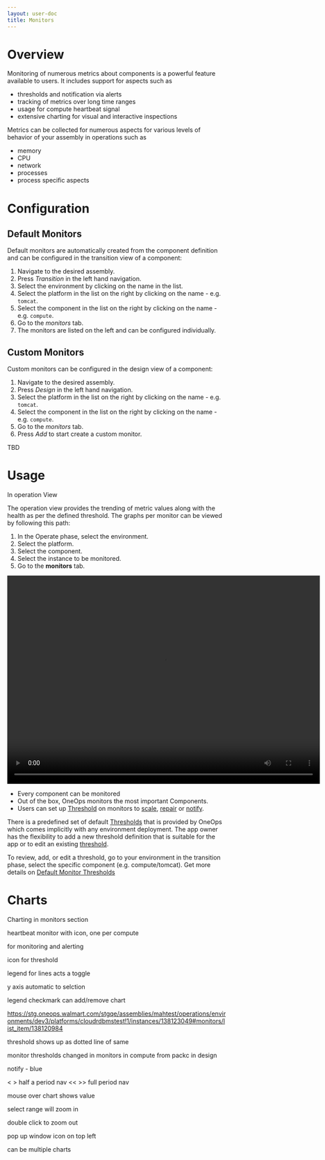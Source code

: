 ```yaml
---
layout: user-doc
title: Monitors
---
```


# Overview

Monitoring of numerous metrics about components is a powerful feature available to users. It includes support for
aspects such as 

- thresholds and notification via alerts
- tracking of metrics over long time ranges
- usage for compute heartbeat signal 
- extensive charting for visual and interactive inspections

Metrics can be collected for numerous aspects for various levels of behavior of your assembly in operations such as

- memory
- CPU
- network 
- processes
- process specific aspects


# Configuration

## Default Monitors

Default monitors are automatically created from the component definition and can be configured in the transition view
of a component: 

1. Navigate to the desired assembly.
1. Press _Transition_ in the left hand navigation.
1. Select the environment by clicking on the name in the list.
1. Select the platform in the list on the right by clicking on the name - e.g. `tomcat`.
1. Select the component in the list on the right by clicking on the name - e.g. `compute`.
1. Go to the _monitors_ tab. 
1. The monitors are listed on the left and can be configured individually.

## Custom Monitors

Custom monitors can be configured in the design view of a component: 

1. Navigate to the desired assembly.
1. Press _Design_ in the left hand navigation.
1. Select the platform in the list on the right by clicking on the name - e.g. `tomcat`.
1. Select the component in the list on the right by clicking on the name - e.g. `compute`.
1. Go to the _monitors_ tab. 
1. Press _Add_ to start create a custom monitor.


TBD


# Usage

In  operation View

The operation view provides the trending of metric values along with the health as per the defined threshold. The graphs per monitor can be viewed by following this path:

1. In the Operate phase, select the environment.
2. Select the platform.
3. Select the component.
4. Select the instance to be monitored.
5. Go to the **monitors** tab.


<i class="fa fa-video-camera fa-3x blue"></i>

<video width="720" height="480" preload="metadata" controls="" class="grovo-video">
    <source src="http://videos.grovo.com/walmart-oneops-operate-and-monitoring-0215_view-your-monitors_4668.webm?vpv=1" type="video/webm">
    Your browser does not implement HTML5 video.
</video>

* Every component can be monitored
* Out of the box, OneOps monitors the most important Components.
* Users can set up <a href="/user/design/threshold-definitions.html">Threshold</a> on monitors to 
<a href="/user/operation/auto-scale.html">scale</a>, <a href="/user/operation/auto-repair.html">repair</a> or <a href="/user/account/notifications.html">notify</a>.

There is a predefined set of default <a href="/user/design/threshold-definitions.html">Thresholds</a> that is provided by OneOps which comes implicitly with any environment deployment. The app owner has the flexibility to add a new threshold definition that is suitable for the app or to edit an existing <a href="/user/design/threshold-definitions.html">threshold</a>.

To review, add, or edit a threshold, go to your environment in the transition phase, select the specific component (e.g. compute/tomcat). Get more details on <a href="/developer/content-development/default-monitor-thresholds.html">Default Monitor Thresholds</a>








# Charts

Charting in monitors section

heartbeat monitor with icon, one per compute

for monitoring and alerting

icon for threshold

legend for lines acts a toggle

y axis automatic to selction

legend checkmark can add/remove chart


https://stg.oneops.walmart.com/stgqe/assemblies/mahtest/operations/environments/dev3/platforms/cloudrdbmstest!1/instances/138123049#monitors/list_item/138120984

threshold shows up as dotted line of same



monitor thresholds changed in monitors in compute from packc in design

notify - blue


< > half a period nav
<< >> full period nav

mouse over chart shows value

select range will zoom in

double click to zoom out


pop up window icon on top left


can be multiple charts


